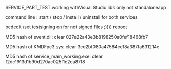 SERVICE_PART_TEST
working withVisual Studio libs only not standaloneapp

command line : start / stop / install / uninstall for both services

bcdedit /set testsigning on for not signed files ;))))
reboot


MD5 hash of event.dll: clear 027e22a43e3b8198250a0fef18468fb7

MD5 hash of KMDFpc3.sys: clear 3cd2bf080a47584ce18a387fa631214e

MD5 hash of service_main_working.exe: clear f2dc1913d1b90d270ac025f1c2ea87f8
